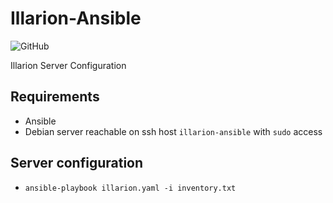# Illarion-Ansible

![GitHub](https://img.shields.io/github/license/Illarion-eV/Illarion-Ansible)

Illarion Server Configuration

## Requirements

- Ansible
- Debian server reachable on ssh host `illarion-ansible` with `sudo` access

## Server configuration

- `ansible-playbook illarion.yaml -i inventory.txt`

